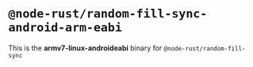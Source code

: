 # `@node-rust/random-fill-sync-android-arm-eabi`

This is the **armv7-linux-androideabi** binary for `@node-rust/random-fill-sync`
